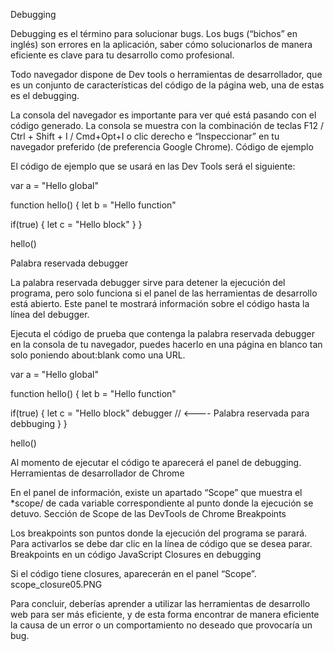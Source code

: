 Debugging


Debugging es el término para solucionar bugs. Los bugs (“bichos” en inglés) son errores en la aplicación, saber cómo solucionarlos de manera eficiente es clave para tu desarrollo como profesional.

Todo navegador dispone de Dev tools o herramientas de desarrollador, que es un conjunto de características del código de la página web, una de estas es el debugging.

La consola del navegador es importante para ver qué está pasando con el código generado. La consola se muestra con la combinación de teclas F12 / Ctrl + Shift + I / Cmd+Opt+I o clic derecho e “Inspeccionar” en tu navegador preferido (de preferencia Google Chrome).
Código de ejemplo

El código de ejemplo que se usará en las Dev Tools será el siguiente:

var a = "Hello global"

function hello() {
  let b = "Hello function"

  if(true) {
    let c = "Hello block"
  }
}

hello()

Palabra reservada debugger

La palabra reservada debugger sirve para detener la ejecución del programa, pero solo funciona si el panel de las herramientas de desarrollo está abierto. Este panel te mostrará información sobre el código hasta la línea del debugger.

Ejecuta el código de prueba que contenga la palabra reservada debugger en la consola de tu navegador, puedes hacerlo en una página en blanco tan solo poniendo about:blank como una URL.

var a = "Hello global"

function hello() {
  let b = "Hello function"

  if(true) {
    let c = "Hello block"
    debugger // <---- Palabra reservada para debbuging
  }
}

hello()

Al momento de ejecutar el código te aparecerá el panel de debugging.
Herramientas de desarrollador de Chrome

En el panel de información, existe un apartado “Scope” que muestra el *scope/ de cada variable correspondiente al punto donde la ejecución se detuvo.
Sección de Scope de las DevTools de Chrome
Breakpoints

Los breakpoints son puntos donde la ejecución del programa se parará. Para activarlos se debe dar clic en la línea de código que se desea parar.
Breakpoints en un código JavaScript
Closures en debugging

Si el código tiene closures, aparecerán en el panel “Scope”.
scope_closure05.PNG

Para concluir, deberías aprender a utilizar las herramientas de desarrollo web para ser más eficiente, y de esta forma encontrar de manera eficiente la causa de un error o un comportamiento no deseado que provocaría un bug.